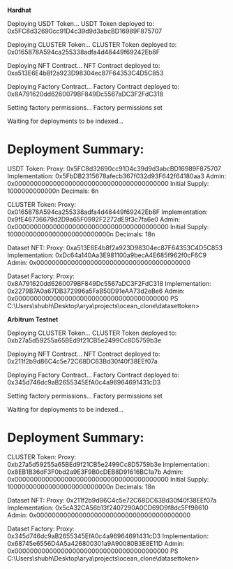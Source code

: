 **Hardhat**

Deploying USDT Token...
USDT Token deployed to: 0x5FC8d32690cc91D4c39d9d3abcBD16989F875707

Deploying CLUSTER Token...
CLUSTER Token deployed to: 0x0165878A594ca255338adfa4d48449f69242Eb8F

Deploying NFT Contract...
NFT Contract deployed to: 0xa513E6E4b8f2a923D98304ec87F64353C4D5C853

Deploying Factory Contract...
Factory Contract deployed to: 0x8A791620dd6260079BF849Dc5567aDC3F2FdC318

Setting factory permissions...
Factory permissions set

Waiting for deployments to be indexed...

Deployment Summary:
===================

USDT Token:
Proxy: 0x5FC8d32690cc91D4c39d9d3abcBD16989F875707
Implementation: 0x5FbDB2315678afecb367f032d93F642f64180aa3
Admin: 0x0000000000000000000000000000000000000000
Initial Supply: 1000000000000n
Decimals: 6n

CLUSTER Token:
Proxy: 0x0165878A594ca255338adfa4d48449f69242Eb8F
Implementation: 0x9fE46736679d2D9a65F0992F2272dE9f3c7fa6e0
Admin: 0x0000000000000000000000000000000000000000
Initial Supply: 100000000000000000000000000n
Decimals: 18n

Dataset NFT:
Proxy: 0xa513E6E4b8f2a923D98304ec87F64353C4D5C853
Implementation: 0xDc64a140Aa3E981100a9becA4E685f962f0cF6C9
Admin: 0x0000000000000000000000000000000000000000

Dataset Factory:
Proxy: 0x8A791620dd6260079BF849Dc5567aDC3F2FdC318
Implementation: 0x2279B7A0a67DB372996a5FaB50D91eAA73d2eBe6
Admin: 0x0000000000000000000000000000000000000000
PS C:\Users\shubh\Desktop\arya\projects\ocean_clone\datasettoken> 


**Arbitrum Testnet**


Deploying CLUSTER Token...
CLUSTER Token deployed to: 0xb27a5d59255a65BEd9f21CB5e2499Cc8D5759b3e

Deploying NFT Contract...
NFT Contract deployed to: 0x211f2b9d86C4c5e72C68DC63Bd30f40f38EEf07a

Deploying Factory Contract...
Factory Contract deployed to: 0x345d746dc9aB2655345EfA0c4a96964691431cD3

Setting factory permissions...
Factory permissions set

Waiting for deployments to be indexed...

Deployment Summary:
===================

CLUSTER Token:
Proxy: 0xb27a5d59255a65BEd9f21CB5e2499Cc8D5759b3e
Implementation: 0x8EB1B36dF3F0bd2a9E3F9B0cDEB8D91616BC1a7b
Admin: 0x0000000000000000000000000000000000000000
Initial Supply: 100000000000000000000000000n
Decimals: 18n

Dataset NFT:
Proxy: 0x211f2b9d86C4c5e72C68DC63Bd30f40f38EEf07a
Implementation: 0x5cA32CA56b13f2407290A0CD69D9f8dc5Ff98610
Admin: 0x0000000000000000000000000000000000000000

Dataset Factory:
Proxy: 0x345d746dc9aB2655345EfA0c4a96964691431cD3
Implementation: 0x68745e6556D4A5a426800301a9A90080B3E8E11D
Admin: 0x0000000000000000000000000000000000000000
PS C:\Users\shubh\Desktop\arya\projects\ocean_clone\datasettoken>
